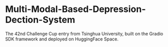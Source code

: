# Multi-Modal-Based-Depression-Dection-System
The 42nd Challenge Cup entry from Tsinghua University, built on the Gradio SDK framework and deployed on HuggingFace Space.
